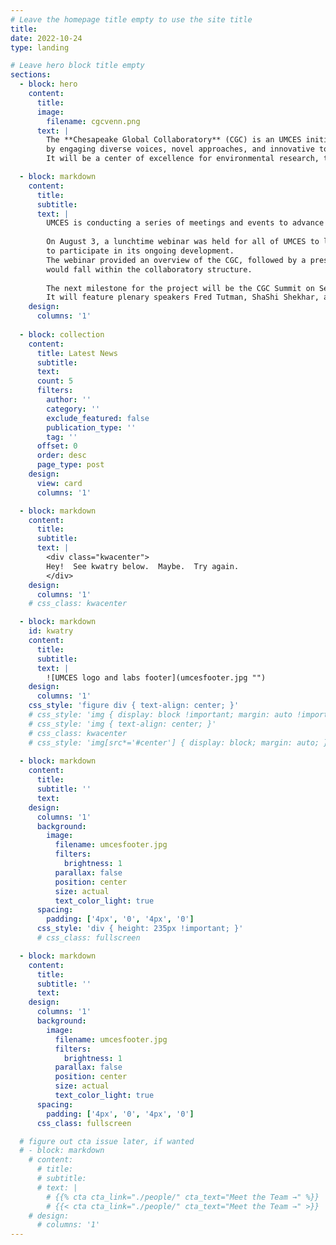 ```yaml
---
# Leave the homepage title empty to use the site title
title:
date: 2022-10-24
type: landing

# Leave hero block title empty
sections:
  - block: hero
    content:
      title:
      image:
        filename: cgcvenn.png
      text: |
        The **Chesapeake Global Collaboratory** (CGC) is an UMCES initiative to generate accelerated solutions to big problems
        by engaging diverse voices, novel approaches, and innovative tools.
        It will be a center of excellence for environmental research, teaching, and practice.

  - block: markdown
    content:
      title:
      subtitle:
      text: |
        UMCES is conducting a series of meetings and events to advance the initiative with faculty and external partners.
    
        On August 3, a lunchtime webinar was held for all of UMCES to learn about the progress of the CGC and 
        to participate in its ongoing development.
        The webinar provided an overview of the CGC, followed by a presentation of specific research projects from UMCES faculty that 
        would fall within the collaboratory structure.
    
        The next milestone for the project will be the CGC Summit on September 28–29 at the Rita Rossi Colwell Center in Baltimore.
        It will feature plenary speakers Fred Tutman, ShaShi Shekhar, and Dr. Erica Key.
    design:
      columns: '1'
  
  - block: collection
    content:
      title: Latest News
      subtitle:
      text:
      count: 5
      filters:
        author: ''
        category: ''
        exclude_featured: false
        publication_type: ''
        tag: ''
      offset: 0
      order: desc
      page_type: post
    design:
      view: card
      columns: '1'

  - block: markdown
    content:
      title:
      subtitle:
      text: |
        <div class="kwacenter">
        Hey!  See kwatry below.  Maybe.  Try again.
        </div>
    design:
      columns: '1'
    # css_class: kwacenter

  - block: markdown
    id: kwatry
    content:
      title:
      subtitle:
      text: |
        ![UMCES logo and labs footer](umcesfooter.jpg "")
    design:
      columns: '1'
    css_style: 'figure div { text-align: center; }'
    # css_style: 'img { display: block !important; margin: auto !important; }'
    # css_style: 'img { text-align: center; }'
    # css_class: kwacenter
    # css_style: 'img[src*='#center'] { display: block; margin: auto; }'
  
  - block: markdown
    content:
      title:
      subtitle: ''
      text:
    design:
      columns: '1'
      background:
        image: 
          filename: umcesfooter.jpg
          filters:
            brightness: 1
          parallax: false
          position: center
          size: actual
          text_color_light: true
      spacing:
        padding: ['4px', '0', '4px', '0']
      css_style: 'div { height: 235px !important; }'
      # css_class: fullscreen

  - block: markdown
    content:
      title:
      subtitle: ''
      text:
    design:
      columns: '1'
      background:
        image: 
          filename: umcesfooter.jpg
          filters:
            brightness: 1
          parallax: false
          position: center
          size: actual
          text_color_light: true
      spacing:
        padding: ['4px', '0', '4px', '0']
      css_class: fullscreen

  # figure out cta issue later, if wanted
  # - block: markdown
    # content:
      # title:
      # subtitle:
      # text: |
        # {{% cta cta_link="./people/" cta_text="Meet the Team →" %}}
        # {{< cta cta_link="./people/" cta_text="Meet the Team →" >}}
    # design:
      # columns: '1'
---
```

